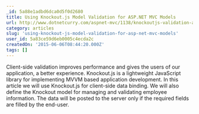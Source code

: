 ```yaml
---
_id: 5a88e1adbd6dca0d5f0d2680
title: Using Knockout.js Model Validation for ASP.NET MVC Models
url: http://www.dotnetcurry.com/aspnet-mvc/1138/knockoutjs-validation-aspnet-mvc-model
category: articles
slug: 'using-knockout-js-model-validation-for-asp-net-mvc-models'
user_id: 5a83ce59d6eb0005c4ecda2c
createdOn: '2015-06-06T08:44:20.000Z'
tags: []
---
```


Client-side validation improves performance and gives the users of our application, a better experience. Knockout.js is a lightweight JavaScript library for implementing MVVM based application development. In this article we will use Knockout.js for client-side data binding. We will also define the Knockout model for managing and validating employee information. The data will be posted to the server only if the required fields are filled by the end-user.
